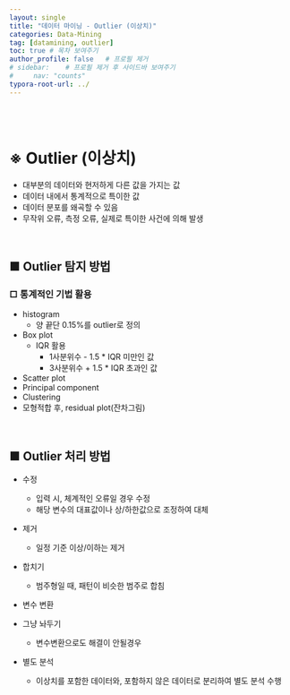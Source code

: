 ```yaml
---
layout: single
title: "데이터 마이닝 - Outlier (이상치)"
categories: Data-Mining
tag: [datamining, outlier]
toc: true # 목차 보여주기
author_profile: false   # 프로필 제거
# sidebar:    # 프로필 제거 후 사이드바 보여주기
#     nav: "counts"
typora-root-url: ../
---
```

<br><br>

# **※ Outlier (이상치)**
- 대부분의 데이터와 현저하게 다른 값을 가지는 값
- 데이터 내에서 통계적으로 특이한 값
- 데이터 분포를 왜곡할 수 있음
- 무작위 오류, 측정 오류, 실제로 특이한 사건에 의해 발생

<br>

## **■ Outlier 탐지 방법**
### □ 통계적인 기법 활용
- histogram
  - 양 끝단 0.15%를 outlier로 정의
- Box plot
  - IQR 활용
    - 1사분위수 - 1.5 * IQR 미만인 값
    - 3사분위수 + 1.5 * IQR 초과인 값
- Scatter plot
- Principal component
- Clustering
- 모형적합 후, residual plot(잔차그림)

<br>

## **■ Outlier 처리 방법**
- 수정
  - 입력 시, 체계적인 오류일 경우 수정
  - 해당 변수의 대표값이나 상/하한값으로 조정하여 대체
- 제거
  - 일정 기준 이상/이하는 제거
- 합치기
  - 범주형일 때, 패턴이 비슷한 범주로 합침
- 변수 변환

- 그냥 놔두기
  - 변수변환으로도 해결이 안될경우
- 별도 분석
  - 이상치를 포함한 데이터와, 포함하지 않은 데이터로 분리하여 별도 분석 수행